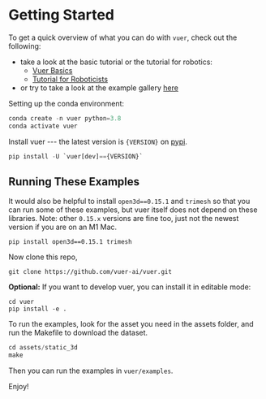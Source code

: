 # Getting Started

To get a quick overview of what you can do with `vuer`, check out the following:

- take a look at the basic tutorial or the tutorial for robotics:
  - [Vuer Basics](tutorials/basics)
  - [Tutorial for Roboticists](tutorials/robotics)
- or try to take a look at the example gallery [here](examples/01_trimesh)

Setting up the conda environment:

```python
conda create -n vuer python=3.8
conda activate vuer
```

Install vuer --- the latest version is `{VERSION}` on [pypi](https://pypi.org/project/vuer/{VERSION}/).

```python
pip install -U `vuer[dev]=={VERSION}`
```

## Running These Examples

It would also be helpful to install `open3d==0.15.1` and `trimesh` so that you can run some 
of these examples, but vuer itself does not depend on these libraries. Note: other `0.15.x` versions are fine too, just not the newest version if you are on an M1 Mac.

```shell
pip install open3d==0.15.1 trimesh
```

Now clone this repo,
```shell
git clone https://github.com/vuer-ai/vuer.git
```

**Optional:** If you want to develop vuer, you can install it in editable mode:
```shell
cd vuer
pip install -e .
```
To run the examples, look for the asset you need in the assets folder, and run the
Makefile to download the dataset.

```python
cd assets/static_3d
make
```

Then you can run the examples in `vuer/examples`.

Enjoy!
